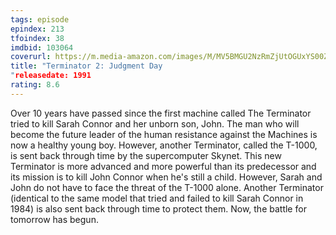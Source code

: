 ```yaml
---
tags: episode
epindex: 213
tfoindex: 38
imdbid: 103064
coverurl: https://m.media-amazon.com/images/M/MV5BMGU2NzRmZjUtOGUxYS00ZjdjLWEwZWItY2NlM2JhNjkxNTFmXkEyXkFqcGdeQXVyNjU0OTQ0OTY@._V1_SX202_CR0,0,202,300_.jpg
title: "Terminator 2: Judgment Day
"releasedate: 1991
rating: 8.6
---
```


Over 10 years have passed since the first machine called The Terminator tried to kill Sarah Connor and her unborn son, John. The man who will become the future leader of the human resistance against the Machines is now a healthy young boy. However, another Terminator, called the T-1000, is sent back through time by the supercomputer Skynet. This new Terminator is more advanced and more powerful than its predecessor and its mission is to kill John Connor when he's still a child. However, Sarah and John do not have to face the threat of the T-1000 alone. Another Terminator (identical to the same model that tried and failed to kill Sarah Connor in 1984) is also sent back through time to protect them. Now, the battle for tomorrow has begun.